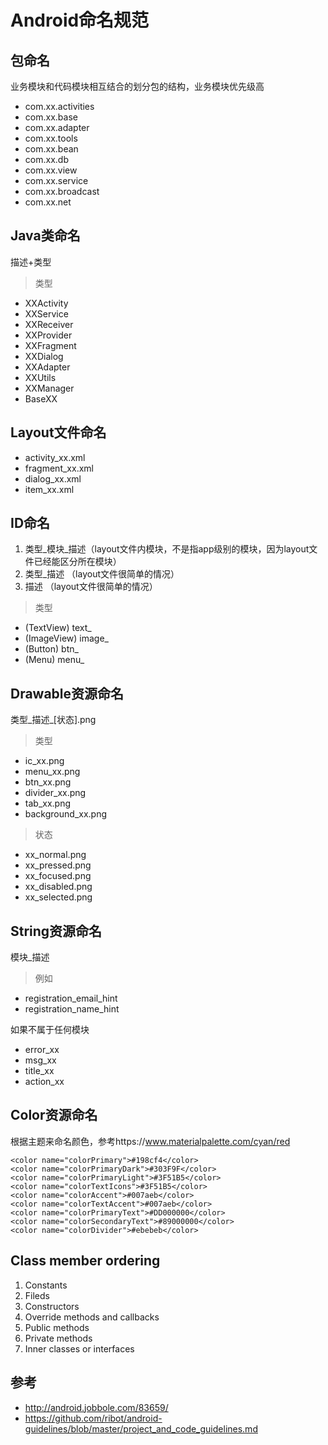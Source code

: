 # Android命名规范

## 包命名
业务模块和代码模块相互结合的划分包的结构，业务模块优先级高

>
* com.xx.activities
* com.xx.base
* com.xx.adapter
* com.xx.tools
* com.xx.bean
* com.xx.db
* com.xx.view
* com.xx.service
* com.xx.broadcast
* com.xx.net

## Java类命名
描述+类型

> 类型
> 
* XXActivity
* XXService
* XXReceiver
* XXProvider
* XXFragment
* XXDialog
* XXAdapter
* XXUtils
* XXManager
* BaseXX


## Layout文件命名
>
* activity_xx.xml
* fragment_xx.xml
* dialog_xx.xml
* item_xx.xml

## ID命名

1. 类型\_模块_描述（layout文件内模块，不是指app级别的模块，因为layout文件已经能区分所在模块）
2. 类型_描述 （layout文件很简单的情况）
3. 描述 （layout文件很简单的情况）


> 类型
> 
* (TextView) text_  
* (ImageView) image_
* (Button) btn_
* (Menu) menu_


## Drawable资源命名

类型\_描述_[状态].png

>类型
>
* ic_xx.png
* menu_xx.png
* btn_xx.png
* divider_xx.png
* tab_xx.png
* background_xx.png

>状态
>
* xx_normal.png
* xx_pressed.png
* xx_focused.png
* xx_disabled.png
* xx_selected.png



## String资源命名

模块_描述
> 例如
> 
* registration\_email_hint  
* registration\_name_hint

如果不属于任何模块
>
* error_xx
* msg_xx
* title_xx
* action_xx

## Color资源命名

根据主题来命名颜色，参考https://www.materialpalette.com/cyan/red

	<color name="colorPrimary">#198cf4</color>
    <color name="colorPrimaryDark">#303F9F</color>
    <color name="colorPrimaryLight">#3F51B5</color>
    <color name="colorTextIcons">#3F51B5</color>
    <color name="colorAccent">#007aeb</color>
    <color name="colorTextAccent">#007aeb</color>
    <color name="colorPrimaryText">#DD000000</color>
    <color name="colorSecondaryText">#89000000</color>
    <color name="colorDivider">#ebebeb</color>


## Class member ordering

1. Constants
2. Fileds
3. Constructors
4. Override methods and callbacks
5. Public methods
6. Private methods
7. Inner classes or interfaces


## 参考
* http://android.jobbole.com/83659/
* https://github.com/ribot/android-guidelines/blob/master/project_and_code_guidelines.md
